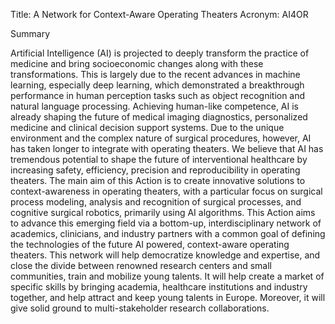 Title: A Network for Context-Aware Operating Theaters
Acronym: AI4OR

Summary

Artificial Intelligence (AI) is projected to deeply transform the practice of medicine and bring socioeconomic
changes along with these transformations. This is largely due to the recent advances in machine learning,
especially deep learning, which demonstrated a breakthrough performance in human perception tasks such
as object recognition and natural language processing. Achieving human-like competence, AI is already
shaping the future of medical imaging diagnostics, personalized medicine and clinical decision support
systems. Due to the unique environment and the complex nature of surgical procedures, however, AI has
taken longer to integrate with operating theaters. We believe that AI has tremendous potential to shape the
future of interventional healthcare by increasing safety, efficiency, precision and reproducibility in operating
theaters. The main aim of this Action is to create innovative solutions to context-awareness in operating
theaters, with a particular focus on surgical process modeling, analysis and recognition of surgical
processes, and cognitive surgical robotics, primarily using AI algorithms. This Action aims to advance this
emerging field via a bottom-up, interdisciplinary network of academics, clinicians, and industry partners with
a common goal of defining the technologies of the future AI powered, context-aware operating theaters. This
network will help democratize knowledge and expertise, and close the divide between renowned research
centers and small communities, train and mobilize young talents. It will help create a market of specific skills
by bringing academia, healthcare institutions and industry together, and help attract and keep young talents
in Europe. Moreover, it will give solid ground to multi-stakeholder research collaborations.
